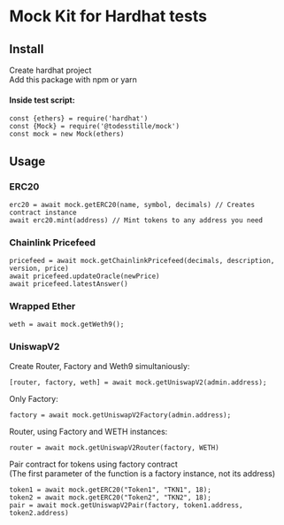 # Mock Kit for Hardhat tests
## Install
Create hardhat project  
Add this package with npm or yarn
#### Inside test script:
```
const {ethers} = require('hardhat')
const {Mock} = require('@todesstille/mock')
const mock = new Mock(ethers)
```
## Usage
### ERC20
```
erc20 = await mock.getERC20(name, symbol, decimals) // Creates contract instance
await erc20.mint(address) // Mint tokens to any address you need
```
### Chainlink Pricefeed
```
pricefeed = await mock.getChainlinkPricefeed(decimals, description, version, price)
await pricefeed.updateOracle(newPrice)
await pricefeed.latestAnswer()

```
### Wrapped Ether
```
weth = await mock.getWeth9();
```
### UniswapV2
Create Router, Factory and Weth9 simultaniously:
```
[router, factory, weth] = await mock.getUniswapV2(admin.address);
```
Only Factory:
```
factory = await mock.getUniswapV2Factory(admin.address);
```
Router, using Factory and WETH instances:
```
router = await mock.getUniswapV2Router(factory, WETH)
```
Pair contract for tokens using factory contract  
(The first parameter of the function is a factory instance, not its address)
```
token1 = await mock.getERC20("Token1", "TKN1", 18);
token2 = await mock.getERC20("Token2", "TKN2", 18);
pair = await mock.getUniswapV2Pair(factory, token1.address, token2.address)
```